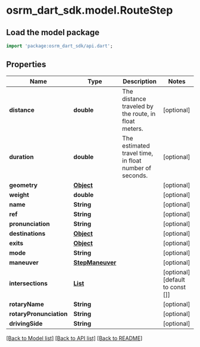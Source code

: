 # osrm_dart_sdk.model.RouteStep

## Load the model package
```dart
import 'package:osrm_dart_sdk/api.dart';
```

## Properties
Name | Type | Description | Notes
------------ | ------------- | ------------- | -------------
**distance** | **double** | The distance traveled by the route, in float meters. | [optional] 
**duration** | **double** | The estimated travel time, in float number of seconds. | [optional] 
**geometry** | [**Object**](.md) |  | [optional] 
**weight** | **double** |  | [optional] 
**name** | **String** |  | [optional] 
**ref** | **String** |  | [optional] 
**pronunciation** | **String** |  | [optional] 
**destinations** | [**Object**](.md) |  | [optional] 
**exits** | [**Object**](.md) |  | [optional] 
**mode** | **String** |  | [optional] 
**maneuver** | [**StepManeuver**](StepManeuver.md) |  | [optional] 
**intersections** | [**List<Intersection>**](Intersection.md) |  | [optional] [default to const []]
**rotaryName** | **String** |  | [optional] 
**rotaryPronunciation** | **String** |  | [optional] 
**drivingSide** | **String** |  | [optional] 

[[Back to Model list]](../README.md#documentation-for-models) [[Back to API list]](../README.md#documentation-for-api-endpoints) [[Back to README]](../README.md)


